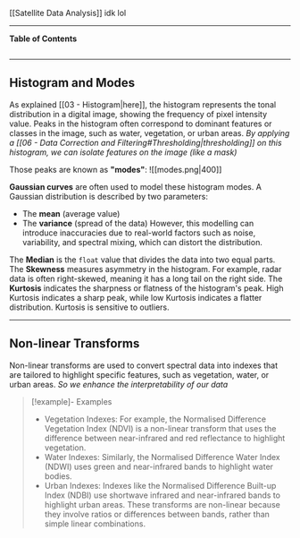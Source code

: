 [[Satellite Data Analysis]]
idk lol
****
**Table of Contents**
```table-of-contents
```

****
## Histogram and Modes

As explained [[03 - Histogram|here]], the histogram represents the tonal distribution in a digital image, showing the frequency of pixel intensity value.
Peaks in the histogram often correspond to dominant features or classes in the image, such as water, vegetation, or urban areas.
	*By applying a [[06 - Data Correction and Filtering#Thresholding|thresholding]] on this histogram, we can isolate features on the image (like a mask)*

Those peaks are known as **"modes"**:
![[modes.png|400]]

**Gaussian curves** are often used to model these histogram modes. A Gaussian distribution is described by two parameters: 
- The **mean** (average value) 
- The **variance** (spread of the data)
However, this modelling can introduce inaccuracies due to real-world factors such as noise, variability, and spectral mixing, which can distort the distribution.

The **Median** is the `float` value that divides the data into two equal parts.
The **Skewness** measures asymmetry in the histogram. For example, radar data is often right-skewed, meaning it has a long tail on the right side.
The **Kurtosis** indicates the sharpness or flatness of the histogram's peak. High Kurtosis indicates a sharp peak, while low Kurtosis indicates a flatter distribution. Kurtosis is sensitive to outliers.


****
## Non-linear Transforms

Non-linear transforms are used to convert spectral data into indexes that are tailored to highlight specific features, such as vegetation, water, or urban areas. 
	*So we enhance the interpretability of our data*

> [!example]- Examples
> - Vegetation Indexes: For example, the Normalised Difference Vegetation Index (NDVI) is a non-linear transform that uses the difference between near-infrared and red reflectance to highlight vegetation.
> - Water Indexes: Similarly, the Normalised Difference Water Index (NDWI) uses green and near-infrared bands to highlight water bodies.
> - Urban Indexes: Indexes like the Normalised Difference Built-up Index (NDBI) use shortwave infrared and near-infrared bands to highlight urban areas.
> These transforms are non-linear because they involve ratios or differences between bands, rather than simple linear combinations.
